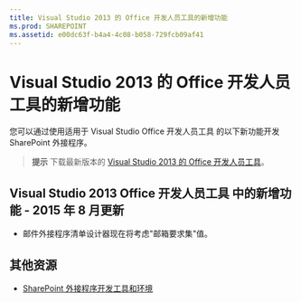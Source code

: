 ```yaml
---
title: Visual Studio 2013 的 Office 开发人员工具的新增功能
ms.prod: SHAREPOINT
ms.assetid: e00dc63f-b4a4-4c08-b058-729fcb09af41
---
```



# Visual Studio 2013 的 Office 开发人员工具的新增功能
您可以通过使用适用于 Visual Studio Office 开发人员工具 的以下新功能开发 SharePoint 外接程序。 
> **提示**
> 下载最新版本的  [Visual Studio 2013 的 Office 开发人员工具](http://aka.ms/OfficeDevToolsForVS2013)。 
  
    
    


## Visual Studio 2013 Office 开发人员工具 中的新增功能 - 2015 年 8 月更新
<a name="New4-2015"> </a>


- 邮件外接程序清单设计器现在将考虑"邮箱要求集"值。
    
  

## 其他资源
<a name="SP15NewVSTools_addlresources"> </a>


-  [SharePoint 外接程序开发工具和环境](tools-and-environments-for-developing-sharepoint-add-ins.md)
    
  

